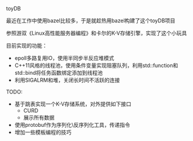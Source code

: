 toyDB

最近在工作中使用bazel比较多，于是就趁热用bazel构建了这个toyDB项目

参照游双《Linux高性能服务器编程》和卡尔的K-V存储引擎，实现了这个小玩具

目前实现的功能：

* epoll多路复用IO，使用半同步半反应堆模式
* C++11风格的线程池，使用条件变量实现阻塞队列，利用std::function和std::bind将任务函数绑定添加到线程池
* 利用SIGALRM和堆，关闭长时间不活跃的连接

TODO:
* 基于跳表实现一个K-V存储系统，对外提供如下接口
    * CURD
    * 展示所有数据
* 使用protobuf作为序列化\反序列化工具，传递指令
* 增加一些模板编程的技巧
